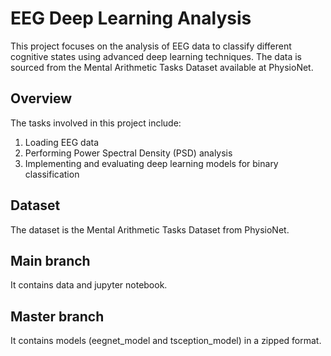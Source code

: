# EEG Deep Learning Analysis

This project focuses on the analysis of EEG data to classify different cognitive states using advanced deep learning techniques. The data is sourced from the Mental Arithmetic Tasks Dataset available at PhysioNet.

## Overview

The tasks involved in this project include:
1. Loading EEG data
2. Performing Power Spectral Density (PSD) analysis
3. Implementing and evaluating deep learning models for binary classification

## Dataset

The dataset is the Mental Arithmetic Tasks Dataset from PhysioNet.

## Main branch

It contains data and jupyter notebook.

## Master branch

It contains models (eegnet_model and tsception_model) in a zipped format.
